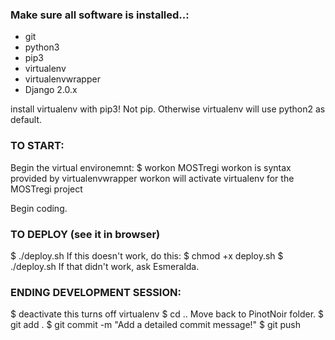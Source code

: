 
### Make sure all software is installed..:

+ git
+ python3
+ pip3
+ virtualenv
+ virtualenvwrapper
+ Django 2.0.x

install virtualenv with pip3! Not pip. Otherwise virtualenv will use python2 as default.

### TO START:
Begin the virtual environemnt:
$ workon MOSTregi
  workon is syntax provided by virtualenvwrapper
  workon will activate virtualenv for the MOSTregi project

Begin coding.

### TO DEPLOY (see it in browser)
$ ./deploy.sh
  If this doesn't work, do this:
$ chmod +x deploy.sh
$ ./deploy.sh
  If that didn't work, ask Esmeralda.

### ENDING DEVELOPMENT SESSION:
$ deactivate
  this turns off virtualenv
$ cd ..
  Move back to PinotNoir folder.
$ git add .
$ git commit -m "Add a detailed commit message!"
$ git push

